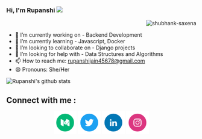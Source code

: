 ### Hi, I'm Rupanshi <img src="https://raw.githubusercontent.com/MartinHeinz/MartinHeinz/master/wave.gif" width="30px">

<p align="right"> <img src="https://komarev.com/ghpvc/?username=rdotjain" alt="shubhank-saxena" /> </p>

- 🔭 I’m currently working on - Backend Development
- 🌱 I’m currently learning - Javascript, Docker
- 👯 I’m looking to collaborate on - Django projects
- 🤔 I’m looking for help with - Data Structures and Algorithms
- 📫 How to reach me: rupanshijain45678@gmail.com
- 😄 Pronouns: She/Her

![Rupanshi's github stats](https://github-readme-stats.vercel.app/api?username=rdotjain&count_private=true&include_all_commits=true&theme=nightowl)

## Connect with me :
<p align="center">
<a href="https://medium.com/@Rupanshi-Jain"><img src="https://github.com/aritraroy/social-icons/blob/master/medium-icon.png?raw=true" width="60"></a>
<a href="https://twitter.com/RupanshiJain7"><img src="https://github.com/aritraroy/social-icons/blob/master/twitter-icon.png?raw=true" width="60"></a>
<a href="https://www.linkedin.com/in/rupanshijain/"><img src="https://github.com/aritraroy/social-icons/blob/master/linkedin-icon.png?raw=true" width="60"></a>
<a href="https://instagram.com/rupanshijain_"><img src="https://github.com/aritraroy/social-icons/blob/master/instagram-icon.png?raw=true" width="60"></a>
</p>
